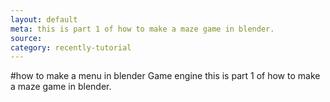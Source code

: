 ```yaml
---
layout: default
meta: this is part 1 of how to make a maze game in blender.
source:
category: recently-tutorial
---
```


#how to make a menu in blender Game engine
this is part 1 of how to make a maze game in blender.